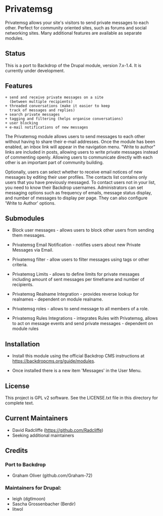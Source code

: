 # Privatemsg

Privatemsg allows your site's visitors to send private messages
to each other. Perfect for community oriented sites, such as forums
and social networking sites. Many additional features are available
as separate modules.


## Status

This is a port to Backdrop of the Drupal module, version 7.x-1.4.
It is currently under development.

## Features

    + send and receive private messages on a site
      (between multiple recipients)
    + threaded conversations (make it easier to keep
      track of messages and replies)
    + search private messages
    + tagging and filtering (helps organise conversations)
    + user blocking
    + e-mail notifications of new messages

The Privatemsg module allows users to send messages to each other
without having to share their e-mail addresses. Once the module
has been enabled, an inbox link will appear in the navigation menu.
"Write to author" links are included in posts, allowing users to write
private messages instead of commenting openly. Allowing users to
communicate directly with each other is an important part of
community building.

Optionally, users can select whether to receive email notices of new
messages by editing their user profiles. The contacts list contains
only users that you have previously messaged. To contact users not in
your list, you need to know their Backdrop usernames. Administrators
can set messaging options such as frequency of emails, message status
display, and number of messages to display per page. They can also
configure 'Write to Author' options.

## Submodules

  + Block user messages - allows users to block other users from
    sending them messages.

  + Privatemsg Email Notification - notifies users about new
    Private Messages via Email.

  + Privatemsg filter - allow users to filter messages using
    tags or other criteria.

  + Privatemsg Limits - allows to define limits for private messages
    including amount of sent messages per timeframe and number of
    recipients.

  + Privatemsg Realname Integration - provides reverse lookup for
    realnames - dependent on module realname.

  + Privatemsg roles - allows to send message to all members of a role.

  + Privatemsg Rules Integrations - integrates Rules with Privatemsg,
    allows to act on message events and send private messages -
    dependent on module rules


## Installation

- Install this module using the official Backdrop CMS instructions at
  https://backdropcms.org/guide/modules.

- Once installed there is a new item 'Messages' in the User Menu.

## License

This project is GPL v2 software. See the LICENSE.txt file in this
directory for complete text.

## Current Maintainers

+ David Radcliffe (https://github.com/Radcliffe)
+ Seeking additional maintainers

## Credits

### Port to Backdrop

+ Graham Oliver (github.com/Graham-72)

### Maintainers for Drupal:

+ leigh (dgtlmoon)
+ Sascha Grossenbacher (Berdir)
+ litwol


